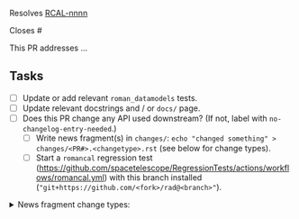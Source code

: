 <!-- If this PR closes a JIRA ticket, make sure the title starts with the JIRA issue number,
for example RCAL-1234: <Fix a bug> -->
Resolves [RCAL-nnnn](https://jira.stsci.edu/browse/RCAL-nnnn)

<!-- If this PR closes a GitHub issue, reference it here by its number -->
Closes #

<!-- describe the changes comprising this PR here -->
This PR addresses ...

<!-- if you can't perform these tasks due to permissions, please ask a maintainer to do them -->
## Tasks
- [ ] Update or add relevant `roman_datamodels` tests.
- [ ] Update relevant docstrings and / or `docs/` page.
- [ ] Does this PR change any API used downstream? (If not, label with `no-changelog-entry-needed`.)
  - [ ] Write news fragment(s) in `changes/`: `echo "changed something" > changes/<PR#>.<changetype>.rst` (see below for change types).
  - [ ] Start a `romancal` regression test (https://github.com/spacetelescope/RegressionTests/actions/workflows/romancal.yml) with this branch installed (`"git+https://github.com/<fork>/rad@<branch>"`).

<details><summary>News fragment change types:</summary>

- ``changes/<PR#>.feature.rst``: new feature
- ``changes/<PR#>.bugfix.rst``: fixes an issue
- ``changes/<PR#>.doc.rst``: documentation change
- ``changes/<PR#>.removal.rst``: deprecation or removal of public API
- ``changes/<PR#>.misc.rst``: infrastructure or miscellaneous change
</details
